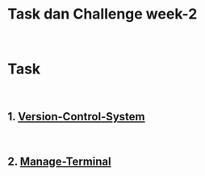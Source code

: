 # Task dan Challenge week-2
<br/>

# Task
<br/>

## 1. [Version-Control-System](/week-2/Version-Control-System)
<br/>

## 2. [Manage-Terminal](/week-2/Manage-Terminal)
